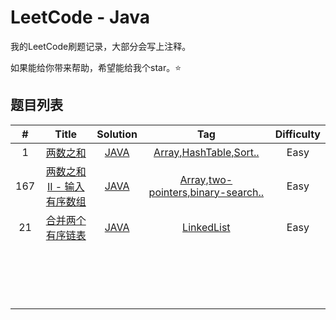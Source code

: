 # LeetCode - Java

我的LeetCode刷题记录，大部分会写上注释。

如果能给你带来帮助，希望能给我个star。⭐

## 题目列表

|#|Title|Solution|Tag|Difficulty|
|:--:|:----------------------------------------------------------:|:----------------------------------------------------------:|:----------------------------------------------------------: | :--------: |
|1|[两数之和](<https://leetcode-cn.com/problems/two-sum/>)|[JAVA](<https://github.com/kosmosr/leetcode/tree/master/src/main/java/twoSum001>)|[Array,HashTable,Sort..](<https://leetcode-cn.com/problemset/all/?topicSlugs=array%2Chash-table%2Csort>)|Easy|
| 167  | [两数之和 II - 输入有序数组](https://leetcode-cn.com/problems/two-sum-ii-input-array-is-sorted/) | [JAVA](<https://github.com/kosmosr/leetcode/tree/master/src/main/java/twoSumIIArrayIsSorted167>) | [Array,two-pointers,binary-search..](<https://leetcode-cn.com/problemset/all/?topicSlugs=array%2Ctwo-pointers%2Cbinary-search>) |    Easy    |
|  21  | [ 合并两个有序链表](https://leetcode-cn.com/problems/merge-two-sorted-lists/) | [JAVA](<https://github.com/kosmosr/leetcode/tree/master/src/main/java/mergeTwoSortedLinkedLists21>) |    [LinkedList](https://leetcode-cn.com/tag/linked-list/)    |    Easy    |
|      |                                                              |                                                              |                                                              |            |
|      |                                                              |                                                              |                                                              |            |
|      |                                                              |                                                              |                                                              |            |
|      |                                                              |                                                              |                                                              |            |
|      |                                                              |                                                              |                                                              |            |
|      |                                                              |                                                              |                                                              |            |
|      |                                                              |                                                              |                                                              |            |
|      |                                                              |                                                              |                                                              |            |
|      |                                                              |                                                              |                                                              |            |
|      |                                                              |                                                              |                                                              |            |
|      |                                                              |                                                              |                                                              |            |
|      |                                                              |                                                              |                                                              |            |
|      |                                                              |                                                              |                                                              |            |
|      |                                                              |                                                              |                                                              |            |
|      |                                                              |                                                              |                                                              |            |
|      |                                                              |                                                              |                                                              |            |
|      |                                                              |                                                              |                                                              |            |

